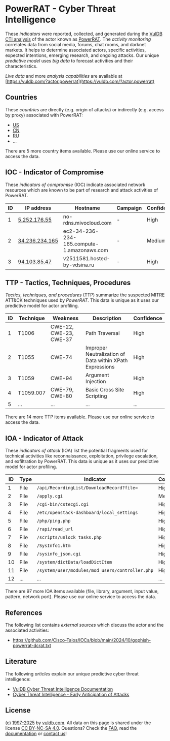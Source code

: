 # PowerRAT - Cyber Threat Intelligence

These _indicators_ were reported, collected, and generated during the [VulDB CTI analysis](https://vuldb.com/?kb.cti) of the actor known as [PowerRAT](https://vuldb.com/?actor.powerrat). The _activity monitoring_ correlates data from social media, forums, chat rooms, and darknet markets. It helps to determine associated actors, specific activities, expected intentions, emerging research, and ongoing attacks. Our unique _predictive model_ uses _big data_ to forecast activities and their characteristics.

_Live data_ and more _analysis capabilities_ are available at [https://vuldb.com/?actor.powerrat](https://vuldb.com/?actor.powerrat)

## Countries

These _countries_ are directly (e.g. origin of attacks) or indirectly (e.g. access by proxy) associated with PowerRAT:

* [US](https://vuldb.com/?country.us)
* [CN](https://vuldb.com/?country.cn)
* [RU](https://vuldb.com/?country.ru)
* ...

There are 5 more country items available. Please use our online service to access the data.

## IOC - Indicator of Compromise

These _indicators of compromise_ (IOC) indicate associated network resources which are known to be part of research and attack activities of PowerRAT.

ID | IP address | Hostname | Campaign | Confidence
-- | ---------- | -------- | -------- | ----------
1 | [5.252.176.55](https://vuldb.com/?ip.5.252.176.55) | no-rdns.mivocloud.com | - | High
2 | [34.236.234.165](https://vuldb.com/?ip.34.236.234.165) | ec2-34-236-234-165.compute-1.amazonaws.com | - | Medium
3 | [94.103.85.47](https://vuldb.com/?ip.94.103.85.47) | v2511581.hosted-by-vdsina.ru | - | High

## TTP - Tactics, Techniques, Procedures

_Tactics, techniques, and procedures_ (TTP) summarize the suspected MITRE ATT&CK techniques used by _PowerRAT_. This data is unique as it uses our predictive model for actor profiling.

ID | Technique | Weakness | Description | Confidence
-- | --------- | -------- | ----------- | ----------
1 | T1006 | CWE-22, CWE-23, CWE-37 | Path Traversal | High
2 | T1055 | CWE-74 | Improper Neutralization of Data within XPath Expressions | High
3 | T1059 | CWE-94 | Argument Injection | High
4 | T1059.007 | CWE-79, CWE-80 | Basic Cross Site Scripting | High
5 | ... | ... | ... | ...

There are 14 more TTP items available. Please use our online service to access the data.

## IOA - Indicator of Attack

These _indicators of attack_ (IOA) list the potential fragments used for technical activities like reconnaissance, exploitation, privilege escalation, and exfiltration by PowerRAT. This data is unique as it uses our predictive model for actor profiling.

ID | Type | Indicator | Confidence
-- | ---- | --------- | ----------
1 | File | `/api/RecordingList/DownloadRecord?file=` | High
2 | File | `/apply.cgi` | Medium
3 | File | `/cgi-bin/cstecgi.cgi` | High
4 | File | `/etc/openstack-dashboard/local_settings` | High
5 | File | `/php/ping.php` | High
6 | File | `/rapi/read_url` | High
7 | File | `/scripts/unlock_tasks.php` | High
8 | File | `/SysInfo1.htm` | High
9 | File | `/sysinfo_json.cgi` | High
10 | File | `/system/dictData/loadDictItem` | High
11 | File | `/system/user/modules/mod_users/controller.php` | High
12 | ... | ... | ...

There are 97 more IOA items available (file, library, argument, input value, pattern, network port). Please use our online service to access the data.

## References

The following list contains _external sources_ which discuss the actor and the associated activities:

* https://github.com/Cisco-Talos/IOCs/blob/main/2024/10/gophish-powerrat-dcrat.txt

## Literature

The following _articles_ explain our unique predictive cyber threat intelligence:

* [VulDB Cyber Threat Intelligence Documentation](https://vuldb.com/?kb.cti)
* [Cyber Threat Intelligence - Early Anticipation of Attacks](https://www.scip.ch/en/?labs.20201022)

## License

(c) [1997-2025](https://vuldb.com/?kb.changelog) by [vuldb.com](https://vuldb.com/?kb.about). All data on this page is shared under the license [CC BY-NC-SA 4.0](https://creativecommons.org/licenses/by-nc-sa/4.0/). Questions? Check the [FAQ](https://vuldb.com/?kb.faq), read the [documentation](https://vuldb.com/?kb) or [contact us](https://vuldb.com/?contact)!
